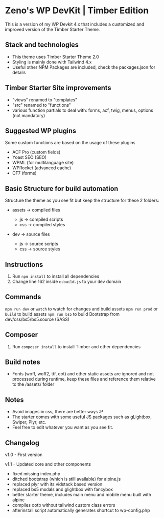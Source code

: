 # Zeno's WP DevKit | Timber Edition
This is a version of my WP Devkit 4.x that includes a customized and improved version of the Timber Starter Theme.


## Stack and technologies
- This theme uses Timber Starter Theme 2.0
- Styling is mainly done with Tailwind 4.x
- Useful other NPM Packages are included, check the packages.json for details


## Timber Starter Site improvements
- "views" renamed to "templates"
- "src" renamed to "functions"
- various function partials to deal with: forms, acf, twig, menus, options (not mandatory)


## Suggested WP plugins
Some custom functions are based on the usage of these plugins
- ACF Pro (custom fields)
- Yoast SEO (SEO)
- WPML (for multilanguage site)
- WPRocket (advanced cache)
- CF7 (forms)


## Basic Structure for build automation

Structure the theme as you see fit but keep the structure for these 2 folders:

- assets -> compiled files
  - js -> compiled scripts
  - css -> compiled styles

- dev -> source files
  - js -> source scripts
  - css -> source styles


## Instructions

1. Run `npm install` to install all dependencies
2. Change line 162 inside `esbuild.js` to your dev domain


## Commands

`npm run dev` or `watch` to watch for changes and build assets
`npm run prod` or `build` to build assets
`npm run bs5` to build Bootstrap from dev/css/bs5/bs5.source (SASS)


## Composer

1. Run `composer install` to install Timber and other dependencies


## Build notes

- Fonts (woff, woff2, ttf, eot) and other static assets are ignored and not processed during runtime, keep these files and reference them relative to the /assets/ folder


## Notes

- Avoid images in css, there are better ways :P
- The starter comes with some useful JS packages such as gLightbox, Swiper, Plyr, etc.
- Feel free to edit whatever you want as you see fit.

## Changelog

v1.0 - First version

v1.1 - Updated core and other components
 - fixed missing index.php
 - ditched bootstrap (which is still available) for alpine.js
 - replaced plyr with its vidstack based version
 - replaced bs5 modals and glightbox with fancybox
 - better starter theme, includes main menu and mobile menu built with alpine
 - compiles ootb without tailwind custom class errors
 - afterinstall script automatically generates shortcut to wp-config.php
